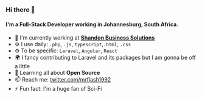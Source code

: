 ### Hi there 👋

#### I'm a Full-Stack Developer working in Johannesburg, South Africa.

- 🏢 I'm currently working at  [**Shandon Business Solutions**](https://shandonbiz.com)
- ⚙️ I use daily: `.php`, `.js`, `typescript`,`.html`, `.css`
- ⚙️ To be specific: `Laravel`, `Angular`, `React`
- 🌍 I fancy contributing to Laravel and its packages but I am gonna be off a little
- 🌱 Learning all about **Open Source**
- 📫 Reach me: [twitter.com/mrflash1992](https://twitter.com/mrflash1992)
- ⚡️ Fun fact: I'm a huge fan of Sci-Fi
